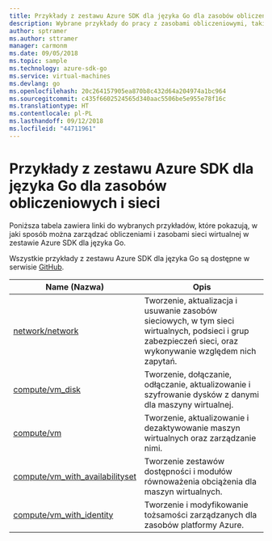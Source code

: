 ```yaml
---
title: Przykłady z zestawu Azure SDK dla języka Go dla zasobów obliczeniowych i sieci
description: Wybrane przykłady do pracy z zasobami obliczeniowymi, takimi jak maszyny wirtualne i sieci wirtualne, z zestawu Azure SDK dla języka Go.
author: sptramer
ms.author: sttramer
manager: carmonm
ms.date: 09/05/2018
ms.topic: sample
ms.technology: azure-sdk-go
ms.service: virtual-machines
ms.devlang: go
ms.openlocfilehash: 20c264157905ea870b8c432d64a204974a1bc964
ms.sourcegitcommit: c435f6602524565d340aac5506be5e955e78f16c
ms.translationtype: HT
ms.contentlocale: pl-PL
ms.lasthandoff: 09/12/2018
ms.locfileid: "44711961"
---
```

# <a name="azure-sdk-for-go-samples-for-compute-and-networking"></a>Przykłady z zestawu Azure SDK dla języka Go dla zasobów obliczeniowych i sieci

Poniższa tabela zawiera linki do wybranych przykładów, które pokazują, w jaki sposób można zarządzać obliczeniami i zasobami sieci wirtualnej w zestawie Azure SDK dla języka Go.

Wszystkie przykłady z zestawu Azure SDK dla języka Go są dostępne w serwisie [GitHub](https://github.com/Azure-Samples/azure-sdk-for-go-samples).

| Name (Nazwa) | Opis |
|------|-------------|
| [network/network](https://github.com/Azure-Samples/azure-sdk-for-go-samples/blob/master/network/network.go) | Tworzenie, aktualizacja i usuwanie zasobów sieciowych, w tym sieci wirtualnych, podsieci i grup zabezpieczeń sieci, oraz wykonywanie względem nich zapytań. |
| [compute/vm_disk](https://github.com/Azure-Samples/azure-sdk-for-go-samples/blob/master/compute/vm_disk.go) | Tworzenie, dołączanie, odłączanie, aktualizowanie i szyfrowanie dysków z danymi dla maszyny wirtualnej. |
| [compute/vm](https://github.com/Azure-Samples/azure-sdk-for-go-samples/blob/master/compute/vm.go) | Tworzenie, aktualizowanie i dezaktywowanie maszyn wirtualnych oraz zarządzanie nimi. |
| [compute/vm_with_availabilityset](https://github.com/Azure-Samples/azure-sdk-for-go-samples/blob/master/compute/vm_with_availabilityset.go) | Tworzenie zestawów dostępności i modułów równoważenia obciążenia dla maszyn wirtualnych. |
| [compute/vm_with_identity](https://github.com/Azure-Samples/azure-sdk-for-go-samples/blob/master/compute/vm_with_identity.go) | Tworzenie i modyfikowanie tożsamości zarządzanych dla zasobów platformy Azure. | 
